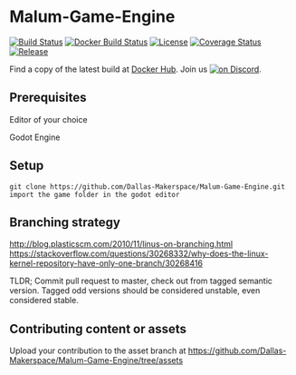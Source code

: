 # Malum-Game-Engine
[![Build Status](https://travis-ci.org/Dallas-Makerspace/Malum-Game-Engine.svg?branch=master)](https://travis-ci.org/Dallas-Makerspace/Malum-Game-Engine) [![Docker Build Status](https://img.shields.io/docker/build/dallasmakerspace/Malum-Game-Engine.svg)](https://hub.docker.com/r/dallasmakerspace/Malum-Game-Engine) [![License](https://img.shields.io/github/license/Dallas-Makerspace/Malum-Game-Engine.svg?style=flat-square)](https://github.com/Dallas-Makerspace/Malum-Game-Engine/blob/master/LICENCE) [![Coverage Status](https://coveralls.io/repos/github/Dallas-Makerspace/Malum-Game-Engine/badge.svg?branch=master)](https://coveralls.io/github/Dallas-Makerspace/Malum-Game-Engine?branch=master)
[![Release](https://img.shields.io/github/tag/Dallas-Makerspace/Malum-Game-Engine.svg?style=flat-square)](https://github.com/Dallas-Makerspace/Malum-Game-Engine/tags) 

Find a copy of the latest build at [Docker Hub](https://hub.docker.com/r/dallasmakerspace/Malum-Game-Engine/). Join us <a href="https://chat.dallasmakerspace.org/"><img src="https://img.shields.io/discord/300062029559889931.svg?logo=discord" alt="on Discord"></a>.

## Prerequisites

Editor of your choice

Godot Engine

## Setup

```
git clone https://github.com/Dallas-Makerspace/Malum-Game-Engine.git
import the game folder in the godot editor
```

## Branching strategy

http://blog.plasticscm.com/2010/11/linus-on-branching.html
https://stackoverflow.com/questions/30268332/why-does-the-linux-kernel-repository-have-only-one-branch/30268416

TLDR; Commit pull request to master, check out from tagged semantic version. Tagged odd versions should be considered unstable, even considered stable.

## Contributing content or assets

Upload your contribution to the asset branch at https://github.com/Dallas-Makerspace/Malum-Game-Engine/tree/assets

